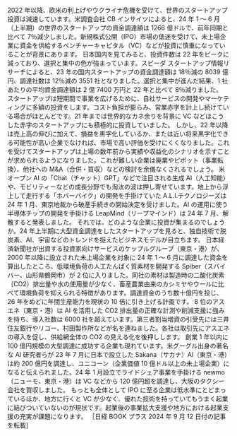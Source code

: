 ###

2022 年以降、欧米の利上げやウクライナ危機を受けて、世界のスタートアップ投資は減速しています。米調査会社 CB インサイツによると、24 年 1 ～ 6 月（上半期）の世界のスタートアップの資金調達額は 1266 億ドルで、前年同期と比べて 7％減少しました。新規株式公開（IPO）市場の低迷を受けて、未上場企業に資金を供給するベンチャーキャピタル（VC）などが投資に慎重になっていることが背景にあります。
日本国内を見てみると、投資件数は 22 年をピークに減っており、選択と集中の色が強まっています。スピーダ スタートアップ情報リサーチによると、23 年の国内スタートアップの資金調達額は 18％減の 8039 億円、調達社数は 12％減の 3551 社となりました。選択と集中が進んだ結果、1 社あたりの平均資金調達額は 2 億 7400 万円と 22 年と比べて 8％減りました。
スタートアップは短期間で事業を広げるために、自社サービスの開発やマーケティングに多額の投資をします。コスト負担が膨らみ、営業赤字を計上し続けている場合がほとんどです。21 年までは世界的なカネ余りを背景に VC などはこうした赤字のスタートアップにも積極的に投資していました。
しかし、22 年以降は売上高の伸びに加えて、損益を黒字化しているか、または近い将来黒字化できる可能性が高い企業でなければ、市場で高い評価を受けにくくなりました。これを受けてスタートアップは上場の数年前から実績や収益化のシナリオを示すことが求められるようになりました。これが難しい企業は廃業やピボット（事業転換）、他社への M&A（合併・買収）などの検討を余儀なくされるでしょう。
米オープン AI の「Chat（チャット）GPT」などで注目される生成 AI（人工知能）や、モビリティーなどの成長分野でも淘汰の波は押し寄せています。地上から浮上して走行する「ホバーバイク」の開発を手掛けていた A.L.I.テクノロジーズは 24 年 1 月、東京地裁から破産手続きの開始決定を受けました。AI の運用に使う半導体チップの開発を手掛ける LeapMind（リープマインド）は 24 年 7 月、解散すると発表しました。
それでは、どのような企業に投資が集まるのでしょうか。24 年上半期に大型資金調達をしたスタートアップを見ると、独自技術で脱炭素、AI、宇宙などのトレンドを捉えたビジネスモデルが目立ちます。
日本経済新聞社が出資する投資家向けサービスのケップルグループ（東京・港）が、2000 年以降に設立された未上場企業を対象に 24 年 1 ～ 6 月に調達した資金を算出したところ、低環境負荷の人工たんぱく質素材を開発する Spiber（スパイバー、山形県鶴岡市）が 2 位に入りました。同社の素材は製造時の二酸化炭素（CO2）排出量や水の使用量が少なく、畜産農業由来のカシミヤやウールに比べて環境負荷を抑えられる特徴があります。調達資金のうち数十億円を投じ、26 年をめどに年間生産能力を現状の 10 倍に引き上げる計画です。
8 位のアスエネ（東京・港）は AI を活用した CO2 排出量の正確な計測や削減支援に強みを持ち、導入社数は 6000 社を超えています。第三者割当増資の引受先には三井住友銀行やリコー、村田製作所などが名を連ねました。各社は取引先にアスエネの導入を促し、供給網全体の CO2 の見える化を後押しします。
創業 1 年以内に 100 億円規模の大型調達に成功する企業も現れています。米グーグル出身の著名な AI 研究者らが 23 年 7 月に日本で設立した Sakana（サカナ）AI（東京・港）は約 200 億円を調達し、ユニコーン（企業価値 10 億ドル以上の未上場企業）になると伝えられました。24 年 1 月設立でライドシェア事業を手掛ける newmo（ニューモ、東京・港）は VC などから 120 億円超を調達し、大阪のタクシー会社を買収しました。
もっとも全体として IPO に至る企業は低水準にとどまっているほか、地方に行くと VC が少なく、優れた技術を持っていてもうまく起業に結びついていないのが現状です。起業後の事業拡大支援や地方における起業支援の充実が課題になります。
［日経 BOOK プラス 2024 年 9 月 12 日付の記事を転載］

